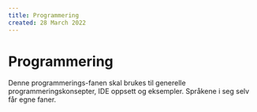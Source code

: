 ```yaml
---
title: Programmering
created: 28 March 2022
---
```

# Programmering
Denne programmerings-fanen skal brukes til generelle programmeringskonsepter, IDE oppsett og eksempler. Språkene i seg selv får egne faner.